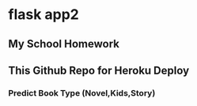 # flask app2
## My School Homework
## This Github Repo for Heroku Deploy
### Predict Book Type (Novel,Kids,Story)
